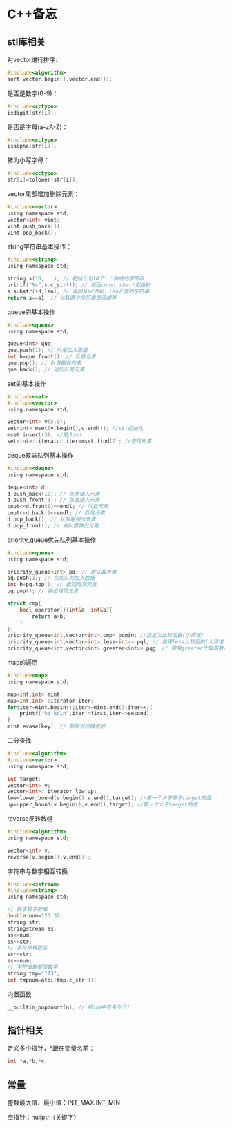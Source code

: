 # C++备忘

## stl库相关

对vector进行排序: 

```.c
#include<algorithm>
sort(vector.begin(),vector.end());
```

是否是数字(0-9)：
```.c
#include<cctype>
isdigit(str[i]);
```

是否是字母(a-zA-Z)：
```.c
#include<cctype>
isalpha(str[i]);
```

转为小写字母：
```.c
#include<cctype>
str[i]=tolower(str[i]);
```

vector尾部增加删除元素：
```.c
#include<vector>
using namespace std;
vector<int> vint;
vint.push_back(1);
vint.pop_back();
```

string字符串基本操作：
```.c
#include<string>
using namespace std;

string s(10,' '); // 初始化为10个' '构成的字符串
printf("%s",s.c_str()); // 返回const char*型指针
s.substr(id,len); // 返回从id开始，len长度的字符串
return s==s1; // 比较两个字符串是否相等
```

queue的基本操作
```.c
#include<queue>
using namespace std;

queue<int> que;
que.push(1); // 队尾加入数据
int h=que.front(); // 队首元素
que.pop(); // 队首删除元素
que.back(); // 返回队尾元素
```

set的基本操作
```.c
#include<set>
#include<vector>
using namespace std;

vector<int> v(5,0);
set<int> mset(v.begin(),v.end()); //set初始化
mset.insert(3); //插入set
set<int>::iterator iter=mset.find(2); //查找元素
```

deque双端队列基本操作
```.c
#include<deque>
using namespace std;

deque<int> d;
d.push_back(10); // 队尾插入元素
d.push_front(3); // 队首插入元素
cout<<d.front()<<endl; // 队首元素
cout<<d.back()<<endl; // 队尾元素
d.pop_back(); // 从队尾弹出元素
d.pop_front(); // 从队首弹出元素
```

priority_queue优先队列基本操作
```.c
#include<queue>
using namespace std;

priority_queue<int> pq; // 默认最大堆
pq.push(1); // 优先队列加入数据
int h=pq.top(); // 返回堆顶元素
pq.pop(); // 弹出堆顶元素

struct cmp{
    bool operator()(int&a, int&b){
        return a>b;
    }
};
priority_queue<int,vector<int>,cmp> pqmin; //自定义比较函数(小顶堆)
priority_queue<int,vector<int>,less<int>> pql; // 使用less比较函数(大顶堆)
priority_queue<int,vector<int>,greater<int>> pqg; // 使用greater比较函数(小顶堆)
```

map的遍历
```.c
#include<map>
using namespace std;

map<int,int> mint;
map<int,int>::iterator iter;
for(iter=mint.begin();iter!=mint.end();iter++){
    printf("%d %d\n",iter->first,iter->second);
}
mint.erase(key); // 删除对应键值对
```

二分查找
```.c
#include<algorithm>
#include<vector>
using namespace std;

int target;
vector<int> v;
vector<int>::iterator low,up;
low=lower_bound(v.begin(),v.end(),target); //第一个大于等于target的值
up=upper_bound(v.begin(),v.end(),target); //第一个大于target的值
```

reverse反转数组
```.c
#include<algorithm>
using namespace std;

vector<int> v;
reverse(v.begin(),v.end());
```

字符串与数字相互转换
```.c
#include<sstream>
#include<string>
using namespace std;

// 数字转字符串
double num=123.32;
string str;
stringstream ss;
ss<<num;
ss>>str;
// 字符串转数字
ss<<str;
ss>>num;
// 字符串转整型数字
string tmp="123";
int tmpnum=atoi(tmp.c_str());
```

内置函数
```.c
__builtin_popcount(n); // 统计n中有多少个1
```

## 指针相关

定义多个指针，*跟在变量名前：

```.c
int *a,*b,*c;
```

## 常量

整数最大值、最小值：INT_MAX INT_MIN

空指针：nullptr（关键字）
